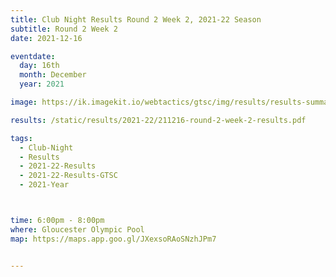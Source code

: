 ```yaml
---
title: Club Night Results Round 2 Week 2, 2021-22 Season
subtitle: Round 2 Week 2
date: 2021-12-16

eventdate:
  day: 16th
  month: December
  year: 2021

image: https://ik.imagekit.io/webtactics/gtsc/img/results/results-summary-7.jpg

results: /static/results/2021-22/211216-round-2-week-2-results.pdf

tags:
  - Club-Night
  - Results
  - 2021-22-Results
  - 2021-22-Results-GTSC
  - 2021-Year



time: 6:00pm - 8:00pm
where: Gloucester Olympic Pool
map: https://maps.app.goo.gl/JXexsoRAoSNzhJPm7


---
```





